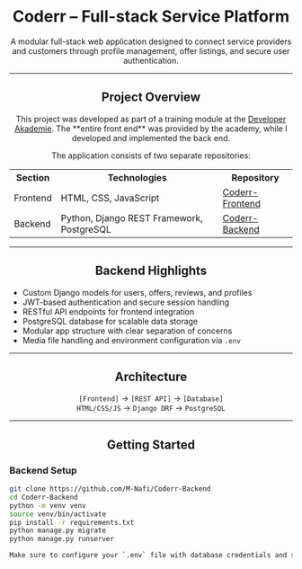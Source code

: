 <h1 align="center">Coderr – Full-stack Service Platform</h1>

<p align="center">
A modular full-stack web application designed to connect service providers and customers through profile management, offer listings, and secure user authentication.
</p>

---

<h2 align="center">Project Overview</h2>

<p align="center">
This project was developed as part of a training module at the <a href="https://developerakademie.com/">Developer Akademie</a>. 
The **entire front end** was provided by the academy, while I developed and implemented the back end.
</p>
<p align="center">
The application consists of two separate repositories:
</p>

<table align="center">
  <tr>
    <th>Section</th>
    <th>Technologies</th>
    <th>Repository</th>
  </tr>
  <tr>
    <td>Frontend</td>
    <td>HTML, CSS, JavaScript</td>
    <td><a href="https://github.com/M-Nafi/Coderr-Frontend">Coderr-Frontend</a></td>
  </tr>
  <tr>
    <td>Backend</td>
    <td>Python, Django REST Framework, PostgreSQL</td>
    <td><a href="https://github.com/M-Nafi/Coderr-Backend">Coderr-Backend</a></td>
  </tr>
</table>

---

<h2 align="center">Backend Highlights</h2>

- Custom Django models for users, offers, reviews, and profiles  
- JWT-based authentication and secure session handling  
- RESTful API endpoints for frontend integration  
- PostgreSQL database for scalable data storage  
- Modular app structure with clear separation of concerns  
- Media file handling and environment configuration via `.env`

---

<h2 align="center">Architecture</h2>

<p align="center">
<code>[Frontend]</code> → <code>[REST API]</code> → <code>[Database]</code><br>
<code>HTML/CSS/JS</code> → <code>Django DRF</code> → <code>PostgreSQL</code>
</p>

---

<h2 align="center">Getting Started</h2>

<h3>Backend Setup</h3>

```bash
git clone https://github.com/M-Nafi/Coderr-Backend
cd Coderr-Backend
python -m venv venv
source venv/bin/activate
pip install -r requirements.txt
python manage.py migrate
python manage.py runserver

Make sure to configure your `.env` file with database credentials and secret keys.

